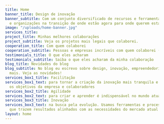 ```yaml
---
title: Home
banner_title: Design de inovação
banner_subtitle: Com um conjunto diversificado de recursos e ferramentas ajudo equipes
  e organizações na transição de onde estão agora para onde querem estar
image: "/uploads/home-banner.jpg"
services_title: 
project_title: Minhas melhores colaborações
project_subtitle: Veja os projetos mais legais que colaborei.
cooperation_title: Com quem colaborei
cooperation_subtitle: Pessoas e empresas incríveis com quem colaborei (trabalhei junto).
testimonials_title: O que eles acharam
testimonials_subtitle: Saiba o que eles acharam da minha colaboração
blog_title: Novidades do blog
blog_subtitle: No blog eu escrevo sobre design, inovação, empreendedorismo e muito
  mais. Veja as novidades!
services_box1_title: Facilitação
services_box1_text: para tornar a criação da inovação mais tranquila e alinhada com
  os objetivos da empresa e colaboradores
services_box2_title: Agilidade
services_box2_text: para criar e aprender é indispensável no mundo atual
services_box3_title: Inovação
services_box3_text: na busca pela evolução. Usamos ferramentas e processos atualizados
  que trazem resultados alinhados com as necessidades do mercado atual
layout: home
---
```


